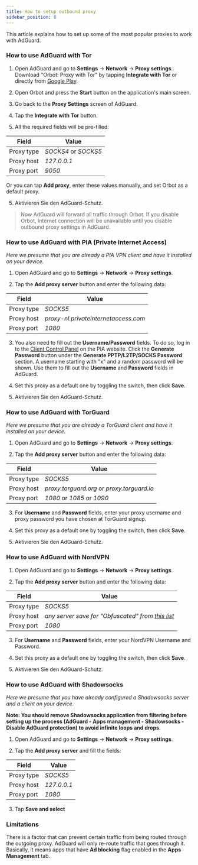 ```yaml
---
title: How to setup outbound proxy
sidebar_position: 8
---
```


This article explains how to set up some of the most popular proxies to work with AdGuard.

### How to use AdGuard with Tor

1. Open AdGuard and go to **Settings** → **Network** → **Proxy settings**. Download "Orbot: Proxy with Tor" by tapping **Integrate with Tor** or directly from [Google Play](https://play.google.com/store/apps/details?id=org.torproject.android&noprocess).

2. Open Orbot and press the **Start** button on the application's main screen.

2. Go back to the **Proxy Settings** screen of AdGuard.

3. Tap the **Integrate with Tor** button.

4. All the required fields will be pre-filled:

| Field      | Value                |
| ---------- | -------------------- |
| Proxy type | *SOCKS4* or *SOCKS5* |
| Proxy host | *127.0.0.1*          |
| Proxy port | *9050*               |

Or you can tap **Add proxy**, enter these values manually, and set Orbot as a default proxy.

5. Aktivieren Sie den AdGuard-Schutz.

> Now AdGuard will forward all traffic through Orbot. If you disable Orbot, Internet connection will be unavailable until you disable outbound proxy settings in AdGuard.

### How to use AdGuard with PIA (Private Internet Access)

*Here we presume that you are already a PIA VPN client and have it installed on your device.*

1. Open AdGuard and go to **Settings** → **Network** → **Proxy settings**.

2. Tap the **Add proxy server** button and enter the following data:

| Field      | Value                                |
| ---------- | ------------------------------------ |
| Proxy type | *SOCKS5*                             |
| Proxy host | *proxy-nl.privateinternetaccess.com* |
| Proxy port | *1080*                               |

3. You also need to fill out the **Username/Password** fields. To do so, log in to the [Client Control Panel](https://www.privateinternetaccess.com/pages/client-sign-in) on the PIA website. Click the **Generate Password** button under the **Generate PPTP/L2TP/SOCKS Password** section. A username starting with "x" and a random password will be shown. Use them to fill out the **Username** and **Password** fields in AdGuard.

4. Set this proxy as a default one by toggling the switch, then click **Save**.

5. Aktivieren Sie den AdGuard-Schutz.

### How to use AdGuard with TorGuard

*Here we presume that you are already a TorGuard client and have it installed on your device.*

1. Open AdGuard and go to **Settings** → **Network** → **Proxy settings**.

2. Tap the **Add proxy server** button and enter the following data:

| Field      | Value                                       |
| ---------- | ------------------------------------------- |
| Proxy type | *SOCKS5*                                    |
| Proxy host | *proxy.torguard.org* or *proxy.torguard.io* |
| Proxy port | *1080* or *1085* or *1090*                  |

3. For **Username** and **Password** fields, enter your proxy username and proxy password you have chosen at TorGuard signup.

4. Set this proxy as a default one by toggling the switch, then click **Save**.

5. Aktivieren Sie den AdGuard-Schutz.

### How to use AdGuard with NordVPN

1. Open AdGuard and go to **Settings** → **Network** → **Proxy settings**.

2. Tap the **Add proxy server** button and enter the following data:

| Field      | Value                                                                             |
| ---------- | --------------------------------------------------------------------------------- |
| Proxy type | *SOCKS5*                                                                          |
| Proxy host | *any server save for "Obfuscated" from [this list](https://nordvpn.com/servers/)* |
| Proxy port | *1080*                                                                            |

3. For **Username** and **Password** fields, enter your NordVPN Username and Password.

4. Set this proxy as a default one by toggling the switch, then click **Save**.

5. Aktivieren Sie den AdGuard-Schutz.

### How to use AdGuard with Shadowsocks

*Here we presume that you have already configured a Shadowsocks server and a client on your device.*

**Note: You should remove Shadowsocks application from filtering before setting up the process (AdGuard - Apps management - Shadowsocks - Disable AdGuard protection) to avoid infinite loops and drops.**

1. Open AdGuard and go to **Settings** → **Network** → **Proxy settings**.

2. Tap the **Add proxy server** and fill the fields:

| Field      | Value       |
| ---------- | ----------- |
| Proxy type | *SOCKS5*    |
| Proxy host | *127.0.0.1* |
| Proxy port | *1080*      |

3. Tap **Save and select**

### Limitations

There is a factor that can prevent certain traffic from being routed through the outgoing proxy. AdGuard will only re-route traffic that goes through it. Basically, it means apps that have **Ad blocking** flag enabled in the **Apps Management** tab.
